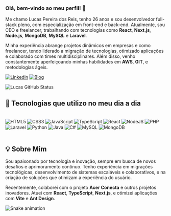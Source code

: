 ### Olá, bem-vindo ao meu perfil! 👋

Me chamo Lucas Pereira dos Reis, tenho 26 anos e sou desenvolvedor full-stack pleno, com especialização em front-end e back-end. Atualmente, sou CEO e freelancer, trabalhando com tecnologias como **React**, **Next.js**, **Node.js**, **MongoDB**, **MySQL** e **Laravel**.

Minha experiência abrange projetos dinâmicos em empresas e como freelancer, tendo liderado a migração de tecnologias, otimizado aplicações e colaborado com times multidisciplinares. Além disso, venho constantemente aperfeiçoando minhas habilidades em **AWS**, **GIT**, e metodologias ágeis.

[![Linkedin](https://img.shields.io/badge/LinkedIn-0077B5?style=for-the-badge&logo=linkedin&logoColor=white)](https://www.linkedin.com/in/lucas-pereira-dos-reis-60a49b18b/)
[![Blog](https://img.shields.io/website?label=lucascodev.com.br&style=for-the-badge&url=https://lucascodev.com.br/)](https://lucascodev.com.br/)

![Lucas GitHub Status](https://github-readme-stats.vercel.app/api?username=lucascodev&show_icons=true&theme=dracula)

## 🚀 Tecnologias que utilizo no meu dia a dia

<div style="display: inline_block"><br/>
    <img align="center" alt="HTML5" src="https://img.shields.io/badge/HTML5-E34F26?style=for-the-badge&logo=html5&logoColor=white">
    <img align="center" alt="CSS3" src="https://img.shields.io/badge/CSS3-1572B6?style=for-the-badge&logo=css3&logoColor=white">
    <img align="center" alt="JavaScript" src="https://img.shields.io/badge/JavaScript-F7DF1E?style=for-the-badge&logo=javascript&logoColor=black">
    <img align="center" alt="TypeScript" src="https://img.shields.io/badge/TypeScript-3178C6?style=for-the-badge&logo=typescript&logoColor=white">
    <img align="center" alt="React" src="https://img.shields.io/badge/React-61DAFB?style=for-the-badge&logo=react&logoColor=black">
    <img align="center" alt="NodeJS" src="https://img.shields.io/badge/Node.js-43853D?style=for-the-badge&logo=node.js&logoColor=white">
    <img align="center" alt="PHP" src="https://img.shields.io/badge/PHP-777BB4?style=for-the-badge&logo=php&logoColor=white">
    <img align="center" alt="Laravel" src="https://img.shields.io/badge/Laravel-%23FF2D20.svg?style=for-the-badge&logo=laravel&logoColor=white">
    <img align="center" alt="Python" src="https://img.shields.io/badge/Python-3776AB?style=for-the-badge&logo=python&logoColor=white">
    <img align="center" alt="Java" src="https://img.shields.io/badge/Java-007396?style=for-the-badge&logo=java&logoColor=white">
    <img align="center" alt="C#" src="https://img.shields.io/badge/C%23-239120?style=for-the-badge&logo=c-sharp&logoColor=white">
    <img align="center" alt="MySQL" src="https://img.shields.io/badge/MySQL-4479A1?style=for-the-badge&logo=mysql&logoColor=white">
    <img align="center" alt="MongoDB" src="https://img.shields.io/badge/MongoDB-4EA94B?style=for-the-badge&logo=mongodb&logoColor=white">
</div><br/>

## 💡 Sobre Mim

Sou apaixonado por tecnologia e inovação, sempre em busca de novos desafios e aprimoramento contínuo. Tenho experiência em migrações tecnológicas, desenvolvimento de sistemas escaláveis e colaborativos, e na criação de soluções que otimizam a experiência do usuário.

Recentemente, colaborei com o projeto **Acer Conecta** e outros projetos inovadores. Atuei com **React**, **TypeScript**, **Next.js**, e otimizei aplicações com **Vite** e **Ant Design**.

![Snake animation](https://github.com/lucascodev/lucascodev/blob/output/github-user-contribution.svg)
